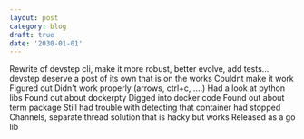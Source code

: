 ```yaml
---
layout: post
category: blog
draft: true
date: '2030-01-01'
---
```

Rewrite of devstep cli, make it more robust, better evolve, add tests...
devstep deserve a post of its own that is on the works
Couldnt make it work
Figured out
Didn't work properly (arrows, ctrl+c, ....)
Had a look at python libs
Found out about dockerpty
Digged into docker code
Found out about term package
Still had trouble with detecting that container had stopped
Channels, separate thread solution that is hacky but works
Released as a go lib
